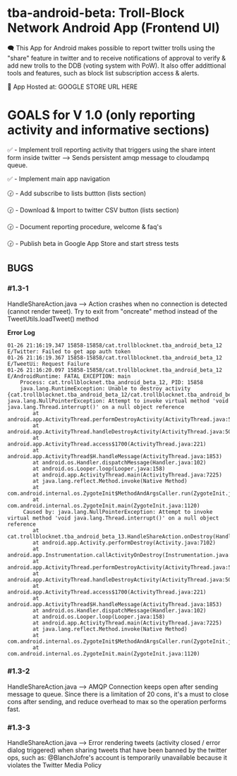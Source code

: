 tba-android-beta: Troll-Block Network Android App (Frontend UI)
===============================================================================

🗨️ This App for Android makes possible to report twitter trolls using the "share" feature in twitter and to receive notifications of approval to verify & add new trolls to the DDB (voting system with PoW). It also offer addittional tools and features, such as block list subscription access & alerts.

📢 App Hosted at: GOOGLE STORE URL HERE


GOALS for V 1.0 (only reporting activity and informative sections)
===============================================================================

✅ - Implement troll reporting activity that triggers using the share intent form inside twitter --> Sends persistent amqp message to cloudampq queue.

✅ - Implement main app navigation

🕝 - Add subscribe to lists buttton (lists section)

🕝 - Download & Import to twitter CSV button (lists section)

🕝 - Document reporting procedure, welcome & faq's 

🕝 - Publish beta in Google App Store and start stress tests


BUGS
-----------------------------

### #1.3-1 ###

HandleShareAction.java --> Action crashes when no connection is detected (cannot render tweet). Try to exit from "oncreate" method instead of the TweetUtils.loadTweet() method 

**Error Log**

```
01-26 21:16:19.347 15858-15858/cat.trollblocknet.tba_android_beta_12 E/Twitter: Failed to get app auth token
01-26 21:16:19.367 15858-15858/cat.trollblocknet.tba_android_beta_12 E/TweetUi: Request Failure
01-26 21:16:20.097 15858-15858/cat.trollblocknet.tba_android_beta_12 E/AndroidRuntime: FATAL EXCEPTION: main
    Process: cat.trollblocknet.tba_android_beta_12, PID: 15858
    java.lang.RuntimeException: Unable to destroy activity {cat.trollblocknet.tba_android_beta_12/cat.trollblocknet.tba_android_beta_13.HandleShareAction}: java.lang.NullPointerException: Attempt to invoke virtual method 'void java.lang.Thread.interrupt()' on a null object reference
        at android.app.ActivityThread.performDestroyActivity(ActivityThread.java:5062)
        at android.app.ActivityThread.handleDestroyActivity(ActivityThread.java:5085)
        at android.app.ActivityThread.access$1700(ActivityThread.java:221)
        at android.app.ActivityThread$H.handleMessage(ActivityThread.java:1853)
        at android.os.Handler.dispatchMessage(Handler.java:102)
        at android.os.Looper.loop(Looper.java:158)
        at android.app.ActivityThread.main(ActivityThread.java:7225)
        at java.lang.reflect.Method.invoke(Native Method)
        at com.android.internal.os.ZygoteInit$MethodAndArgsCaller.run(ZygoteInit.java:1230)
        at com.android.internal.os.ZygoteInit.main(ZygoteInit.java:1120)
     Caused by: java.lang.NullPointerException: Attempt to invoke virtual method 'void java.lang.Thread.interrupt()' on a null object reference
        at cat.trollblocknet.tba_android_beta_13.HandleShareAction.onDestroy(HandleShareAction.java:202)
        at android.app.Activity.performDestroy(Activity.java:7102)
        at android.app.Instrumentation.callActivityOnDestroy(Instrumentation.java:1170)
        at android.app.ActivityThread.performDestroyActivity(ActivityThread.java:5040)
        at android.app.ActivityThread.handleDestroyActivity(ActivityThread.java:5085) 
        at android.app.ActivityThread.access$1700(ActivityThread.java:221) 
        at android.app.ActivityThread$H.handleMessage(ActivityThread.java:1853) 
        at android.os.Handler.dispatchMessage(Handler.java:102) 
        at android.os.Looper.loop(Looper.java:158) 
        at android.app.ActivityThread.main(ActivityThread.java:7225) 
        at java.lang.reflect.Method.invoke(Native Method) 
        at com.android.internal.os.ZygoteInit$MethodAndArgsCaller.run(ZygoteInit.java:1230) 
        at com.android.internal.os.ZygoteInit.main(ZygoteInit.java:1120) 
```

### #1.3-2 ###

HandleShareAction.java --> AMQP Connection keeps open after sending message to queue. Since there is a limitation of 20 cons, it's a must to close cons after sending, and reduce overhead to max so the operation performs fast. 

### #1.3-3 ###

HandleShareAction.java --> Error rendering tweets (activity closed / error dialog triggered) when sharing tweets that have been banned by the twitter ops, such as: @BlanchJofre's account is temporarily unavailable because it violates the Twitter Media Policy

